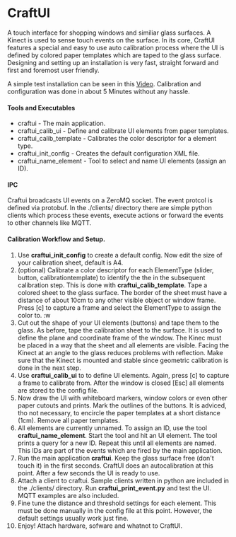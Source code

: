 # CraftUI
A touch interface for shopping windows and similiar glass surfaces. A Kinect is used to sense touch events on the surface. In its core, CraftUI features a special and easy to use auto calibration process where the UI is defined by colored paper templates which are taped to the glass surface. Designing and setting up an installation is very fast, straight forward and first and foremost user friendly.

A simple test installation can be seen in this [Video](http://devlol.soup.io/post/539538698/CraftUI-in-Action?sessid=a90e3c28f8a15868ba9f9264b2b3117f). Calibration and configuration was done in about 5 Minutes without any hassle.

#### Tools and Executables
* craftui - The main application.
* craftui_calib_ui - Define and calibrate UI elements from paper templates.
* craftui_calib_template - Calibrates the color descriptor for a element type.
* craftui_init_config - Creates the default configuration XML file.
* craftui_name_element - Tool to select and name UI elements (assign an ID). 

#### IPC
Craftui broadcasts UI events on a ZeroMQ socket. The event protcol is defined via protobuf. In the ./clients/ directory there are simple python clients which process these events, execute actions or forward the events to other channels like MQTT.

#### Calibration Workflow and Setup.
1. Use **craftui_init_config** to create a default config. Now edit the size of your calibration sheet, default is A4.
2. (optional) Calibrate a color descriptor for each ElementType (slider, button, calibrationtemplate) to identify the the in the subsequent calibration step. This is done with **craftui_calib_template**. Tape a colored sheet to the glass surface. The border of the sheet must have a distance of about 10cm to any other visible object or window frame. Press [c] to capture a frame and select the ElementType to assign the color to. :w
3. Cut out the shape of your UI elements (buttons) and tape them to the glass. As before, tape the calibration sheet to the surface. It is used to define the plane and coordinate frame of the window. The Kinec must be placed in a way that the sheet and all elements are visible. Facing the Kinect at an angle to the glass reduces problems with reflection. Make sure that the Kinect is mounted and stable since geometric calibration is done in the next step.
4. Use **craftui_calib_ui** to to define UI elements. Again, press [c] to capture a frame to calibrate from. After the window is closed [Esc] all elements are stored to the config file.
5. Now draw the UI with whiteboard markers, window colors or even other paper cutouts and prints. Mark the outlines of the buttons. It is adviced, tho not necessary, to encircle the paper templates at a short distance (1cm). Remove all paper templates.
5. All elements are currently unnamed. To assign an ID, use the tool **craftui_name_element**. Start the tool and hit an UI element. The tool prints a query for a new ID. Repeat this until all elements are named. This IDs are part of the events which are fired by the main application.
6. Run the main application **craftui**. Keep the glass surface free (don't touch it) in the first seconds. CraftUI does an autocalibration at this point. After a few seconds the UI is ready to use.
7. Attach a client to craftui. Sample clients written in python are included in the ./clients/ directory. Run **craftui_print_event.py** and test the UI. MQTT examples are also included.
8. Fine tune the distance and threshold settings for each element. This must be done manually in the config file at this point. However, the default settings usually work just fine.
9. Enjoy! Attach hardware, sofware and whatnot to CraftUI.
